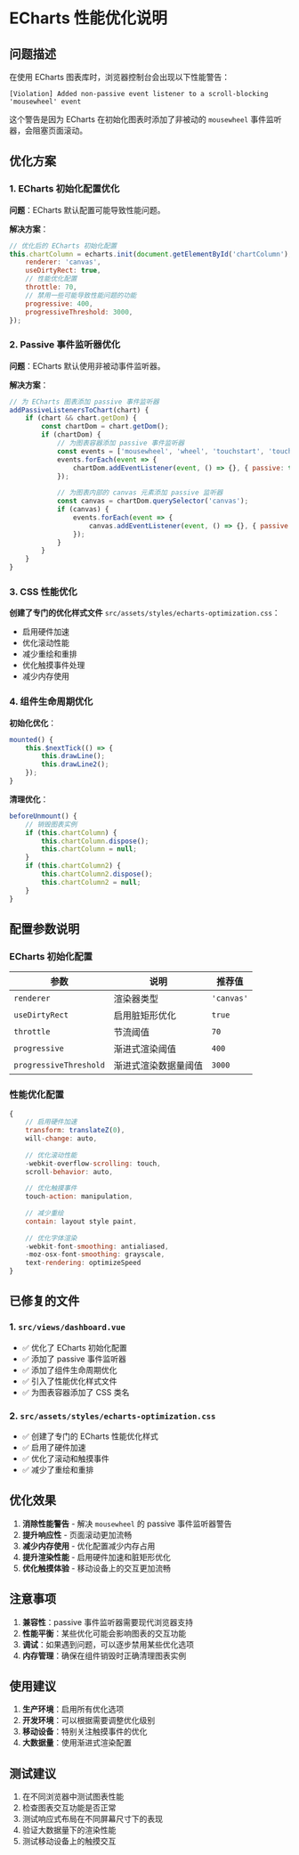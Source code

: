 # ECharts 性能优化说明

## 问题描述

在使用 ECharts 图表库时，浏览器控制台会出现以下性能警告：

```
[Violation] Added non-passive event listener to a scroll-blocking 'mousewheel' event
```

这个警告是因为 ECharts 在初始化图表时添加了非被动的 `mousewheel` 事件监听器，会阻塞页面滚动。

## 优化方案

### 1. ECharts 初始化配置优化

**问题**：ECharts 默认配置可能导致性能问题。

**解决方案**：
```javascript
// 优化后的 ECharts 初始化配置
this.chartColumn = echarts.init(document.getElementById('chartColumn'), null, {
    renderer: 'canvas',
    useDirtyRect: true,
    // 性能优化配置
    throttle: 70,
    // 禁用一些可能导致性能问题的功能
    progressive: 400,
    progressiveThreshold: 3000,
});
```

### 2. Passive 事件监听器优化

**问题**：ECharts 默认使用非被动事件监听器。

**解决方案**：
```javascript
// 为 ECharts 图表添加 passive 事件监听器
addPassiveListenersToChart(chart) {
    if (chart && chart.getDom) {
        const chartDom = chart.getDom();
        if (chartDom) {
            // 为图表容器添加 passive 事件监听器
            const events = ['mousewheel', 'wheel', 'touchstart', 'touchmove', 'touchend'];
            events.forEach(event => {
                chartDom.addEventListener(event, () => {}, { passive: true });
            });
            
            // 为图表内部的 canvas 元素添加 passive 监听器
            const canvas = chartDom.querySelector('canvas');
            if (canvas) {
                events.forEach(event => {
                    canvas.addEventListener(event, () => {}, { passive: true });
                });
            }
        }
    }
}
```

### 3. CSS 性能优化

**创建了专门的优化样式文件** `src/assets/styles/echarts-optimization.css`：

- 启用硬件加速
- 优化滚动性能
- 减少重绘和重排
- 优化触摸事件处理
- 减少内存使用

### 4. 组件生命周期优化

**初始化优化**：
```javascript
mounted() {
    this.$nextTick(() => {
        this.drawLine();
        this.drawLine2();
    });
}
```

**清理优化**：
```javascript
beforeUnmount() {
    // 销毁图表实例
    if (this.chartColumn) {
        this.chartColumn.dispose();
        this.chartColumn = null;
    }
    if (this.chartColumn2) {
        this.chartColumn2.dispose();
        this.chartColumn2 = null;
    }
}
```

## 配置参数说明

### ECharts 初始化配置

| 参数 | 说明 | 推荐值 |
|------|------|--------|
| `renderer` | 渲染器类型 | `'canvas'` |
| `useDirtyRect` | 启用脏矩形优化 | `true` |
| `throttle` | 节流阈值 | `70` |
| `progressive` | 渐进式渲染阈值 | `400` |
| `progressiveThreshold` | 渐进式渲染数据量阈值 | `3000` |

### 性能优化配置

```javascript
{
    // 启用硬件加速
    transform: translateZ(0),
    will-change: auto,
    
    // 优化滚动性能
    -webkit-overflow-scrolling: touch,
    scroll-behavior: auto,
    
    // 优化触摸事件
    touch-action: manipulation,
    
    // 减少重绘
    contain: layout style paint,
    
    // 优化字体渲染
    -webkit-font-smoothing: antialiased,
    -moz-osx-font-smoothing: grayscale,
    text-rendering: optimizeSpeed
}
```

## 已修复的文件

### 1. `src/views/dashboard.vue`
- ✅ 优化了 ECharts 初始化配置
- ✅ 添加了 passive 事件监听器
- ✅ 添加了组件生命周期优化
- ✅ 引入了性能优化样式文件
- ✅ 为图表容器添加了 CSS 类名

### 2. `src/assets/styles/echarts-optimization.css`
- ✅ 创建了专门的 ECharts 性能优化样式
- ✅ 启用了硬件加速
- ✅ 优化了滚动和触摸事件
- ✅ 减少了重绘和重排

## 优化效果

1. **消除性能警告** - 解决 `mousewheel` 的 passive 事件监听器警告
2. **提升响应性** - 页面滚动更加流畅
3. **减少内存使用** - 优化配置减少内存占用
4. **提升渲染性能** - 启用硬件加速和脏矩形优化
5. **优化触摸体验** - 移动设备上的交互更加流畅

## 注意事项

1. **兼容性**：passive 事件监听器需要现代浏览器支持
2. **性能平衡**：某些优化可能会影响图表的交互功能
3. **调试**：如果遇到问题，可以逐步禁用某些优化选项
4. **内存管理**：确保在组件销毁时正确清理图表实例

## 使用建议

1. **生产环境**：启用所有优化选项
2. **开发环境**：可以根据需要调整优化级别
3. **移动设备**：特别关注触摸事件的优化
4. **大数据量**：使用渐进式渲染配置

## 测试建议

1. 在不同浏览器中测试图表性能
2. 检查图表交互功能是否正常
3. 测试响应式布局在不同屏幕尺寸下的表现
4. 验证大数据量下的渲染性能
5. 测试移动设备上的触摸交互 